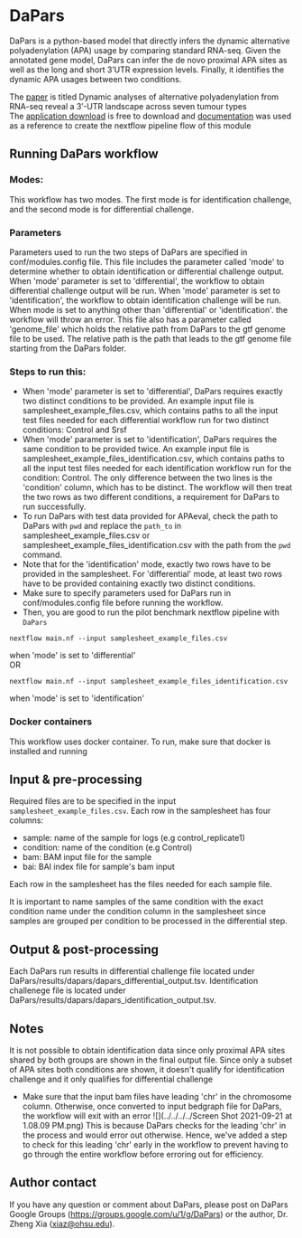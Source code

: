 # DaPars
DaPars is a python-based model that directly infers the dynamic alternative polyadenylation (APA)
usage by comparing standard RNA-seq. Given the annotated gene model, DaPars can infer the de novo proximal APA sites 
as well as the long and short 3’UTR expression levels. Finally, it identifies the dynamic APA usages between two 
conditions. 

The [paper](https://www.nature.com/articles/ncomms6274) is titled Dynamic analyses of alternative polyadenylation from 
RNA-seq reveal a 3′-UTR landscape across seven tumour types <br>
The [application download](https://github.com/ZhengXia/dapars) is free to download
and [documentation](http://xiazlab.org/dapars_tutorial/html/DaPars.html) was used as a reference
to create the nextflow pipeline flow of this module

## Running DaPars workflow

### Modes:
This workflow has two modes. The first mode is for identification challenge, and the second mode is
for differential challenge.

### Parameters
Parameters used to run the two steps of DaPars are specified in conf/modules.config file. This file includes the 
parameter called 'mode' to determine whether to obtain identification or differential challenge output.
When 'mode' parameter is set to 'differential', the workflow to obtain differential challenge
output will be run. When 'mode' parameter is set to 'identification', the workflow to obtain identification
challenge will be run. When mode is set to anything other than 'differential' or 'identification'. the workflow
will throw an error. This file also has a parameter called 'genome_file' which holds the relative path from DaPars 
to the gtf genome file to be used. The relative path is the path that leads to the gtf genome file starting from
the DaPars folder.

### Steps to run this:
 - When 'mode' parameter is set to 'differential', DaPars requires exactly two distinct conditions to be provided. An 
   example input file is samplesheet_example_files.csv, which contains paths to all the input test files needed for 
   each differential workflow run for two distinct conditions: Control and Srsf
 - When 'mode' parameter is set to 'identification', DaPars requires the same condition to be provided twice. An 
   example input file is samplesheet_example_files_identification.csv, which contains paths to all the input test files needed for 
   each identification workflow run for the condition: Control. The only difference between the two lines
   is the 'condition' column, which has to be distinct. The workflow will then treat the two rows as two different
   conditions, a requirement for DaPars to run successfully.
 - To run DaPars with test data provided for APAeval, check the path to DaPars with `pwd` and replace the `path_to` 
   in samplesheet_example_files.csv or samplesheet_example_files_identification.csv with the 
   path from the `pwd` command. 
 - Note that for the 'identification' mode, exactly two rows have to be provided in the samplesheet. For
   'differential' mode, at least two rows have to be provided containing exactly two distinct conditions.
 - Make sure to specify parameters used for DaPars run in conf/modules.config file before running the workflow.
 - Then, you are good to run the pilot benchmark nextflow pipeline with `DaPars`

```
nextflow main.nf --input samplesheet_example_files.csv
```
when 'mode' is set to 'differential' <br>
OR
```
nextflow main.nf --input samplesheet_example_files_identification.csv
```
when 'mode' is set to 'identification'



### Docker containers
This workflow uses docker container. To run, make sure that docker is installed and running

## Input & pre-processing
Required files are to be specified in the input `samplesheet_example_files.csv`. Each row in the samplesheet has four
columns:

- sample: name of the sample for logs (e.g control_replicate1)
- condition: name of the condition (e.g Control) 
- bam: BAM input file for the sample 
- bai: BAI index file for sample's bam input

Each row in the samplesheet has the files needed for each sample file.

It is important to name samples of the same condition with the exact condition name under the condition
column in the samplesheet since samples are grouped per condition to be processed in the differential step.

## Output & post-processing
Each DaPars run results in differential challenge file located under DaPars/results/dapars/dapars_differential_output.tsv.
Identification challenege file is located under DaPars/results/dapars/dapars_identification_output.tsv.

## Notes
It is not possible to obtain identification data since only proximal APA sites shared by
both groups are shown in the final output file. Since only a subset of APA sites both conditions
are shown, it doesn't qualify for identification challenge and it only qualifies for differential
challenge
- Make sure that the input bam files have leading 'chr' in the chromosome column. Otherwise, once 
  converted to input bedgraph file for DaPars, the workflow will exit with an error
![](../../../../Screen Shot 2021-09-21 at 1.08.09 PM.png)
   This is because DaPars checks for the leading 'chr' in the process and would error out otherwise.
   Hence, we've added a step to check for this leading 'chr' early in the workflow to prevent having to
   go through the entire workflow before erroring out for efficiency.

## Author contact
If you have any question or comment about DaPars, please post on DaPars Google Groups (https://groups.google.com/u/1/g/DaPars) or the author, Dr. Zheng Xia (xiaz@ohsu.edu).
